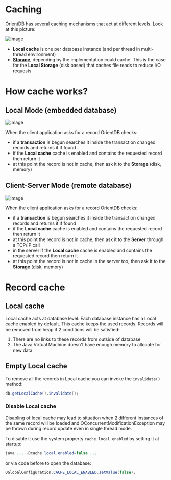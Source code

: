 # Caching

OrientDB has several caching mechanisms that act at different levels. Look at this picture:

![image](http://www.orientdb.org/images/caching.png)

- **Local cache** is one per database instance (and per thread in multi-thread environment)
- **[Storage](Concepts.md#storage)**, depending by the implementation could cache. This is the case for the **Local Storage** (disk based) that caches file reads to reduce I/O requests

# How cache works?

## Local Mode (embedded database)

![image](http://www.orientdb.org/images/cache-flow.png)

When the client application asks for a record OrientDB checks:
- if a **transaction** is begun searches it inside the transaction changed records and returns it if found
- if the **Local cache** cache is enabled and contains the requested record then return it
- at this point the record is not in cache, then ask it to the **Storage** (disk, memory)

## Client-Server Mode (remote database)

![image](http://www.orientdb.org/images/cache_flow_client_server.png)

When the client application asks for a record OrientDB checks:
- if a **transaction** is begun searches it inside the transaction changed records and returns it if found
- if the **Local cache** cache is enabled and contains the requested record then return it
- at this point the record is not in cache, then ask it to the **Server** through a TCP/IP call
- in the server if the **Local cache** cache is enabled and contains the requested record then return it
- at this point the record is not in cache in the server too, then ask it to the **Storage** (disk, memory)

# Record cache

## Local cache

Local cache acts at database level. Each database instance has a Local cache enabled by default. This cache keeps the used records. Records will be removed from heap if 2 conditions will be satisfied:

1. There are no links to these records from outside of database
2. The Java Virtual Machine doesn't have enough memory to allocate for new data

## Empty Local cache

To remove all the records in Local cache you can invoke the <code>invalidate()</code> method:
```java
db.getLocalCache().invalidate();
```

### Disable Local cache

Disabling of local cache may lead to situation when 2 different instances of the same record will be loaded
and OConcurrentModificationException may be thrown during record update even in single thread mode.

To disable it use the system property <code>cache.local.enabled</code> by setting it at startup:
```java
java ... -Dcache.local.enabled=false ...
```
or via code before to open the database:
```java
OGlobalConfiguration.CACHE_LOCAL_ENABLED.setValue(false);
```
